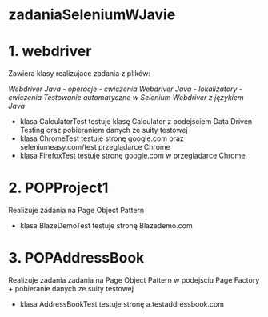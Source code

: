 # zadaniaSeleniumWJavie
# 1. webdriver
Zawiera klasy realizujace zadania z plików:

*Webdriver Java - operacje - cwiczenia*
*Webdriver Java - lokalizatory - cwiczenia*
*Testowanie automatyczne w Selenium Webdriver z językiem Java*

+ klasa CalculatorTest testuje klasę Calculator z podejściem Data Driven Testing oraz pobieraniem danych ze suity testowej
+ klasa ChromeTest testuje stronę google.com oraz seleniumeasy.com/test  przeglądarce Chrome
+ klasa FirefoxTest testuje stronę google.com w przegladarce Chrome


# 2. POPProject1
Realizuje zadania na Page Object Pattern

- klasa BlazeDemoTest testuje stronę Blazedemo.com

# 3. POPAddressBook
Realizuje zadania zadania na Page Object Pattern w podejściu Page Factory + pobieranie danych ze suity testowej

- klasa AddressBookTest testuje stronę a.testaddressbook.com

